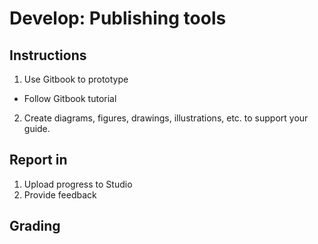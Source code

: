 # Develop: Publishing tools

## Instructions
1. Use Gitbook to prototype
 - Follow Gitbook tutorial 
2. Create diagrams, figures, drawings, illustrations, etc. to support your guide.

## Report in
1. Upload progress to Studio
2. Provide feedback
## Grading